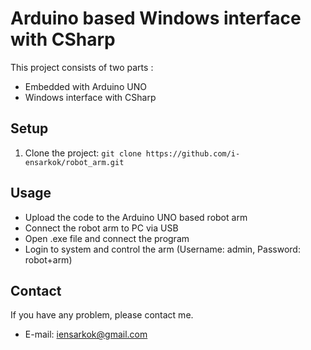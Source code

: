 # Arduino based Windows interface with CSharp

This project consists of two parts : 
- Embedded with Arduino UNO
- Windows interface with CSharp

## Setup

1. Clone the project: `git clone https://github.com/i-ensarkok/robot_arm.git`


## Usage

- Upload the code to the Arduino UNO based robot arm
- Connect the robot arm to PC via USB
- Open .exe file and connect the program
- Login to system and control the arm (Username: admin, Password: robot+arm)



## Contact

If you have any problem, please contact me. 

- E-mail: iensarkok@gmail.com

